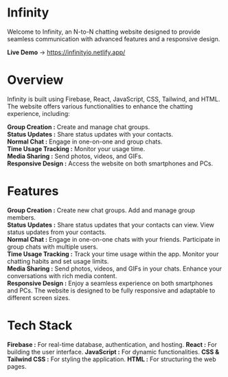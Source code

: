 # Infinity
Welcome to Infinity, an N-to-N chatting website designed to provide seamless communication with advanced features and a responsive design.

**Live Demo** -> https://infinityio.netlify.app/

# Overview
Infinity is built using Firebase, React, JavaScript, CSS, Tailwind, and HTML. The website offers various functionalities to enhance the chatting experience, including:

**Group Creation :** Create and manage chat groups.<br />
**Status Updates :** Share status updates with your contacts.<br />
**Normal Chat :** Engage in one-on-one and group chats.<br />
**Time Usage Tracking :** Monitor your usage time.<br />
**Media Sharing :** Send photos, videos, and GIFs.<br />
**Responsive Design :** Access the website on both smartphones and PCs.

# Features

**Group Creation :** Create new chat groups.
Add and manage group members.<br />
**Status Updates :** Share status updates that your contacts can view.
View status updates from your contacts.<br />
**Normal Chat :** Engage in one-on-one chats with your friends.
Participate in group chats with multiple users.<br />
**Time Usage Tracking :** Track your time usage within the app.
Monitor your chatting habits and set usage limits.<br />
**Media Sharing :** Send photos, videos, and GIFs in your chats.
Enhance your conversations with rich media content.<br />
**Responsive Design :** Enjoy a seamless experience on both smartphones and PCs.
The website is designed to be fully responsive and adaptable to different screen sizes.

# Tech Stack

**Firebase :** For real-time database, authentication, and hosting.
**React :** For building the user interface.
**JavaScript :** For dynamic functionalities.
**CSS & Tailwind CSS :** For styling the application.
**HTML :** For structuring the web pages.
